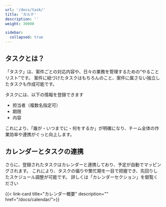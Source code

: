 ```yaml
---
url: '/docs/task/'
title: 'カルテ'
description: ''
weight: 30000

sidebar:
  collapsed: true
---
```


## タスクとは？

「タスク」は、案件ごとの対応内容や、日々の業務を管理するための“やることリスト”です。
案件に紐づけたタスクはもちろんのこと、案件に属さない独立したタスクも作成可能です。

タスクには、以下の情報を登録できます

- 担当者（複数名指定可）
- 期限
- 内容

これにより、「誰が・いつまでに・何をするか」が明確になり、チーム全体の作業効率や連携がぐっと向上します。

## カレンダーとタスクの連携

さらに、登録されたタスクはカレンダーと連携しており、予定が自動でマッピングされます。
これにより、タスクの偏りや繁忙期を一目で把握でき、先回りしたスケジュール調整が可能です。
詳しくは「カレンダーセクション」を御覧ください

{{< link-card title="カレンダー概要"  description="" href="/docs/calendar/">}}
